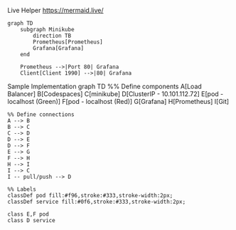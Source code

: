 Live Helper
https://mermaid.live/

```mermaid
graph TD
    subgraph Minikube
        direction TB
        Prometheus[Prometheus]
        Grafana[Grafana]
    end

    Prometheus -->|Port 80| Grafana
    Client[Client 1990] -->|80| Grafana
```


Sample Implementation
graph TD
    %% Define components
    A[Load Balancer]
    B[Codespaces]
    C[minikube]
    D[ClusterIP - 10.101.112.72]
    E[pod - localhost (Green)]
    F[pod - localhost (Red)]
    G[Grafana]
    H[Prometheus]
    I[Git]
    
    %% Define connections
    A --> B
    B --> C
    C --> D
    D --> E
    D --> F
    E --> G
    F --> H
    H --> I
    I --> C
    I -- pull/push --> D

    %% Labels
    classDef pod fill:#f96,stroke:#333,stroke-width:2px;
    classDef service fill:#0f6,stroke:#333,stroke-width:2px;
    
    class E,F pod
    class D service
